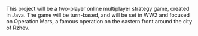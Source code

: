 This project will be a two-player online multiplayer strategy game, created in Java. The game will be turn-based, and will be set in WW2 and focused on Operation Mars, a famous operation on the eastern front around the city of Rzhev.